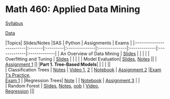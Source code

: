 # Math 460: Applied Data Mining

[Syllabus](m460syllabus.html)

[Data](data.html)

|Topics| Slides/Notes |SAS | Python | Assignments | Exams |
|:------------------------|:-------|:---------|:--------------|:--------------|:-------------|:-------------|:-------------|
| An Overview of Data Mining    | [Slides](slides/intro.html)    |        |             |       |
| Overfitting and Tuning  | [Slides](slides/overfitting.pdf)     |        |      | |
| Model Evaluation| [Slides](slides/measuring_performance.pdf), [Notes](slides/measuring_performance_note.pdf)     ||      |   [Assignment 1](assignments/Math460_Assignment1.html)    ||
|**Part 1. Tree-Based Models**|  | |  | ||  
| Classification Trees          | [Notes](slides/fa24_classification_tree2_note_xournal.pdf.pdf)     | [Video 1](https://bryant.hosted.panopto.com/Panopto/Pages/Viewer.aspx?id=43f78607-df37-405c-836b-b1f001126a1f), [2](https://bryant.hosted.panopto.com/Panopto/Pages/Viewer.aspx?id=aa2d7618-7c34-4f62-96c3-b1f501127554)  | [Notebook](python/fa23/tree_classification.html)       |  [Assignment 2](assignments/Math460_Assignment2.html)     |[Exam 1's Practice](exams/Exam1/Exam1_fall24_practice_problem.pdf), <br> [Exam 1](exams/Exam1/Exam1_fall24.pdf) |
|Regression Trees| [Note](slides/Regression_Trees_fall24_note.pdf) |  | [Notebook]()  | [Assignment 3](assignments/assignment3_fa23.html)  | |  
| Random Forest                 | [Slides](), [Notes](), [oob]()    |  [Video](), <br> [Regression]() |||
